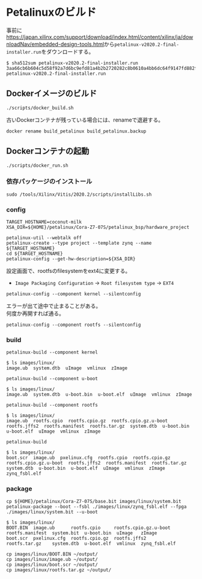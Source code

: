 # Petalinuxのビルド

事前に<https://japan.xilinx.com/support/download/index.html/content/xilinx/ja/downloadNav/embedded-design-tools.html>から`petalinux-v2020.2-final-installer.run`をダウンロードする。

```shell
$ sha512sum petalinux-v2020.2-final-installer.run
3aa66cb6b604c5d58f92a7d6bc9efd81a4b2b2720282c8b0610a4bb6dc64f9147fd882f22dd39dd6ba7268187556e674365f25c69f0e1645a0335e567e51f1c7  petalinux-v2020.2-final-installer.run
```

## Dockerイメージのビルド

```shell
./scripts/docker_build.sh
```

古いDockerコンテナが残っている場合には、renameで退避する。

```shell
docker rename build_petalinux build_petalinux.backup
```

## Dockerコンテナの起動

```shell
./scripts/docker_run.sh
```

### 依存パッケージのインストール

```shell
sudo /tools/Xilinx/Vitis/2020.2/scripts/installLibs.sh
```

### config

```shell
TARGET_HOSTNAME=coconut-milk
XSA_DIR=${HOME}/petalinux/Cora-Z7-07S/petalinux_bsp/hardware_project

petalinux-util --webtalk off
petalinux-create --type project --template zynq --name ${TARGET_HOSTNAME}
cd ${TARGET_HOSTNAME}
petalinux-config --get-hw-description=${XSA_DIR}
```

設定画面で、rootfsのfilesystemをext4に変更する。

- `Image Packaging Configuration` → `Root filesystem type` → `EXT4`

```shell
petalinux-config --component kernel --silentconfig
```

エラーが出て途中で止まることがある。  
何度か再開すれば通る。

```shell
petalinux-config --component rootfs --silentconfig
```

### build

```shell
petalinux-build --component kernel
```

```shell
$ ls images/linux/
image.ub  system.dtb  uImage  vmlinux  zImage
```

```shell
petalinux-build --component u-boot
```

```shell
$ ls images/linux/
image.ub  system.dtb  u-boot.bin  u-boot.elf  uImage  vmlinux  zImage
```

```shell
petalinux-build --component rootfs
```

```shell
$ ls images/linux/
image.ub  rootfs.cpio  rootfs.cpio.gz  rootfs.cpio.gz.u-boot  rootfs.jffs2  rootfs.manifest  rootfs.tar.gz  system.dtb  u-boot.bin  u-boot.elf  uImage  vmlinux  zImage
```

```shell
petalinux-build
```

```shell
$ ls images/linux/
boot.scr  image.ub  pxelinux.cfg  rootfs.cpio  rootfs.cpio.gz  rootfs.cpio.gz.u-boot  rootfs.jffs2  rootfs.manifest  rootfs.tar.gz  system.dtb  u-boot.bin  u-boot.elf  uImage  vmlinux  zImage  zynq_fsbl.elf
```

### package

```shell
cp ${HOME}/petalinux/Cora-Z7-07S/base.bit images/linux/system.bit
petalinux-package --boot --fsbl ./images/linux/zynq_fsbl.elf --fpga ./images/linux/system.bit --u-boot
```

```shell
$ ls images/linux/
BOOT.BIN  image.ub      rootfs.cpio     rootfs.cpio.gz.u-boot  rootfs.manifest  system.bit  u-boot.bin  uImage   zImage
boot.scr  pxelinux.cfg  rootfs.cpio.gz  rootfs.jffs2           rootfs.tar.gz    system.dtb  u-boot.elf  vmlinux  zynq_fsbl.elf
```

```shell
cp images/linux/BOOT.BIN ~/output/
cp images/linux/image.ub ~/output/
cp images/linux/boot.scr ~/output/
cp images/linux/rootfs.tar.gz ~/output/
```
